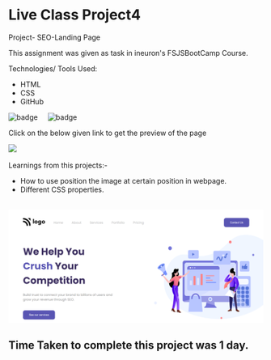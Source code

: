 # Live Class Project4

Project- SEO-Landing Page

This assignment was given as task in ineuron's FSJSBootCamp Course.

Technologies/ Tools Used:

- HTML
- CSS
- GitHub

![badge](https://img.shields.io/badge/HTML5-E34F26?style=for-the-badge&logo=html5&logoColor=white) &nbsp;&nbsp;&nbsp;
![badge](https://img.shields.io/badge/CSS3-1572B6?style=for-the-badge&logo=css3&logoColor=white)


Click on the below given link to get the preview of the page

<a href="https://fsjs-project4-pujari.vercel.app/">
<img src="https://img.shields.io/badge/Vercel-000000?style=for-the-badge&logo=vercel&logoColor=white">
</a>

Learnings from this projects:-
* How to use position the image at certain position in webpage.
* Different CSS properties.

&nbsp;
![Project-Image](./Screenshots/project4-ss.png "Title is optional")

## Time Taken to complete this project was 1 day.
